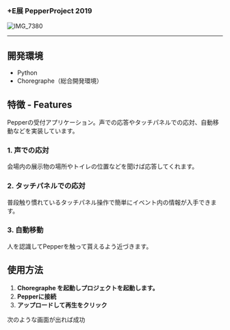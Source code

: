 ### +E展 PepperProject 2019
![IMG_7380](https://user-images.githubusercontent.com/50326556/77785309-56682c00-709f-11ea-85f5-8879d451928d.jpeg)

* * *
## 開発環境
- Python
- Choregraphe（総合開発環境）

## 特徴 - Features
Pepperの受付アプリケーション。声での応答やタッチパネルでの応対、自動移動などを実装しています。

### 1. 声での応対
会場内の展示物の場所やトイレの位置などを聞けば応答してくれます。

### 2. タッチパネルでの応対
普段触り慣れているタッチパネル操作で簡単にイベント内の情報が入手できます。

### 3. 自動移動
人を認識してPepperを触って貰えるよう近づきます。

## 使用方法
1.  **Choregraphe を起動しプロジェクトを起動します。**
2.  **Pepperに接続**
3.  **アップロードして再生をクリック**

次のような画面が出れば成功

